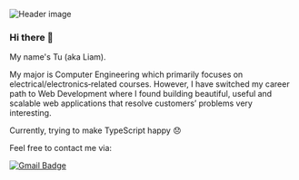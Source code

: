 ![Header image](https://user-images.githubusercontent.com/3369400/133268513-5bfe2f93-4402-42c9-a403-81c9e86934b6.jpeg)

### Hi there 👋

My name's Tu (aka Liam).

My major is Computer Engineering which primarily focuses on electrical/electronics‑related courses. However, I have switched my career
path to Web Development where I found building beautiful, useful and scalable web applications that resolve customers’ problems very
interesting.

Currently, trying to make TypeScript happy 😞

Feel free to contact me via:

<!-- [![Linkedin Badge](https://img.shields.io/badge/-liamle07-blue?style=flat&logo=Linkedin&logoColor=white&link=https://www.linkedin.com/in/liamle07/)](https://www.linkedin.com/in/liamle07/) -->

[![Gmail Badge](https://img.shields.io/badge/-tu.lna07@gmail.com-d14836?style=flat&logo=Gmail&logoColor=white&link=mailto:tu.lna07@gmail.com)](mailto:tu.lna07@gmail.com) 
